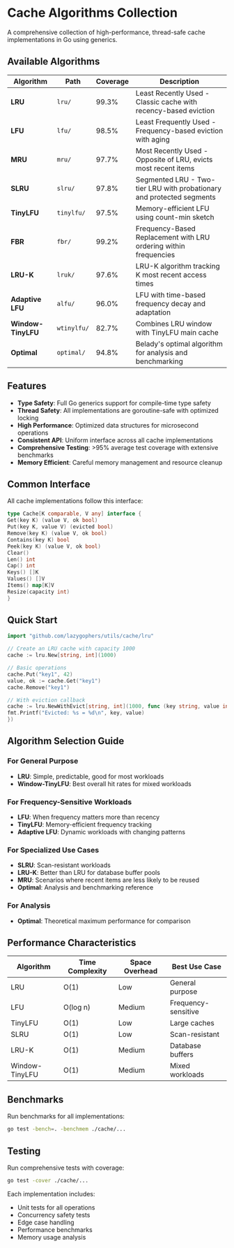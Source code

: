 # Cache Algorithms Collection

A comprehensive collection of high-performance, thread-safe cache implementations in Go using generics.

## Available Algorithms

| Algorithm          | Path        | Coverage | Description                                                           |
|--------------------|-------------|----------|-----------------------------------------------------------------------|
| **LRU**            | `lru/`      | 99.3%    | Least Recently Used - Classic cache with recency-based eviction       |
| **LFU**            | `lfu/`      | 98.5%    | Least Frequently Used - Frequency-based eviction with aging           |
| **MRU**            | `mru/`      | 97.7%    | Most Recently Used - Opposite of LRU, evicts most recent items        |
| **SLRU**           | `slru/`     | 97.8%    | Segmented LRU - Two-tier LRU with probationary and protected segments |
| **TinyLFU**        | `tinylfu/`  | 97.5%    | Memory-efficient LFU using count-min sketch                           |
| **FBR**            | `fbr/`      | 99.2%    | Frequency-Based Replacement with LRU ordering within frequencies      |
| **LRU-K**          | `lruk/`     | 97.6%    | LRU-K algorithm tracking K most recent access times                   |
| **Adaptive LFU**   | `alfu/`     | 96.0%    | LFU with time-based frequency decay and adaptation                    |
| **Window-TinyLFU** | `wtinylfu/` | 82.7%    | Combines LRU window with TinyLFU main cache                           |
| **Optimal**        | `optimal/`  | 94.8%    | Belady's optimal algorithm for analysis and benchmarking              |

## Features

- **Type Safety**: Full Go generics support for compile-time type safety
- **Thread Safety**: All implementations are goroutine-safe with optimized locking
- **High Performance**: Optimized data structures for microsecond operations
- **Consistent API**: Uniform interface across all cache implementations
- **Comprehensive Testing**: >95% average test coverage with extensive benchmarks
- **Memory Efficient**: Careful memory management and resource cleanup

## Common Interface

All cache implementations follow this interface:

```go
type Cache[K comparable, V any] interface {
Get(key K) (value V, ok bool)
Put(key K, value V) (evicted bool)
Remove(key K) (value V, ok bool)
Contains(key K) bool
Peek(key K) (value V, ok bool)
Clear()
Len() int
Cap() int
Keys() []K
Values() []V
Items() map[K]V
Resize(capacity int)
}
```

## Quick Start

```go
import "github.com/lazygophers/utils/cache/lru"

// Create an LRU cache with capacity 1000
cache := lru.New[string, int](1000)

// Basic operations
cache.Put("key1", 42)
value, ok := cache.Get("key1")
cache.Remove("key1")

// With eviction callback
cache := lru.NewWithEvict[string, int](1000, func (key string, value int) {
fmt.Printf("Evicted: %s = %d\n", key, value)
})
```

## Algorithm Selection Guide

### For General Purpose

- **LRU**: Simple, predictable, good for most workloads
- **Window-TinyLFU**: Best overall hit rates for mixed workloads

### For Frequency-Sensitive Workloads

- **LFU**: When frequency matters more than recency
- **TinyLFU**: Memory-efficient frequency tracking
- **Adaptive LFU**: Dynamic workloads with changing patterns

### For Specialized Use Cases

- **SLRU**: Scan-resistant workloads
- **LRU-K**: Better than LRU for database buffer pools
- **MRU**: Scenarios where recent items are less likely to be reused
- **Optimal**: Analysis and benchmarking reference

### For Analysis

- **Optimal**: Theoretical maximum performance for comparison

## Performance Characteristics

| Algorithm      | Time Complexity | Space Overhead | Best Use Case       |
|----------------|-----------------|----------------|---------------------|
| LRU            | O(1)            | Low            | General purpose     |
| LFU            | O(log n)        | Medium         | Frequency-sensitive |
| TinyLFU        | O(1)            | Low            | Large caches        |
| SLRU           | O(1)            | Low            | Scan-resistant      |
| LRU-K          | O(1)            | Medium         | Database buffers    |
| Window-TinyLFU | O(1)            | Medium         | Mixed workloads     |

## Benchmarks

Run benchmarks for all implementations:

```bash
go test -bench=. -benchmem ./cache/...
```

## Testing

Run comprehensive tests with coverage:

```bash
go test -cover ./cache/...
```

Each implementation includes:

- Unit tests for all operations
- Concurrency safety tests
- Edge case handling
- Performance benchmarks
- Memory usage analysis
